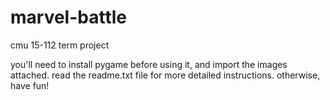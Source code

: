 # marvel-battle
cmu 15-112 term project

you'll need to install pygame before using it, and import the images attached. read the readme.txt file for more detailed instructions. otherwise, have fun!
